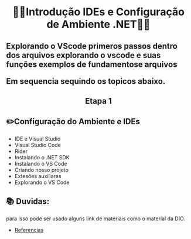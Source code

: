 # <p align="center"> 👨‍💻Introdução IDEs e Configuração de Ambiente .NET👨‍💻 </p>

## Explorando o VScode primeros passos dentro dos arquivos explorando o vscode e suas funções exemplos de fundamentose arquivos <p>Em sequencia sequindo os topicos abaixo. </p>

## <p align="center"> Etapa 1</p>

## ✏️Configuração do Ambiente e IDEs
- IDE e Visual Studio
- Visual Studio Code
- Rider 
- Instalando o .NET SDK 
- Instalando o VS Code 
- Criando nosso projeto 
- Extesões auxiliares
- Explorando o VS Code


##
## 📚 Duvidas: 
para isso pode ser usado alguns link de materiais como o material da DIO. </p> 

- [Referencias](https://drive.google.com/file/d/1lqs6ArFrggBgaSUCoAgnHnUHKghhlH-O/view)


